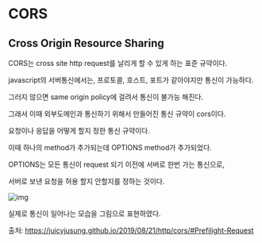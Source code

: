 # CORS

## Cross Origin Resource Sharing

CORS는 cross site http request를 날리게 할 수 있게 하는 표준 규약이다.

javascript의 서버통신에서는, 프로토콜, 호스트, 포트가 같아야지만 통신이 가능하다.

그러지 않으면 same origin policy에 걸려서 통신이 불가능 해진다.

그래서 이때 외부도메인과 통신하기 위해서 만들어진 통신 규약이 cors이다.

요청이나 응답을 어떻게 할지 정한 통신 규약이다.

이때 하나의 method가 추가되는데 OPTIONS method가 추가되었다.

OPTIONS는 모든 통신이 request 되기 이전에 서버로 한번 가는 통신으로,

서버로 보낸 요청을 허용 할지 안할지를 정하는 것이다.

![img](https://juicyjusung.github.io/2019/08/21/http/cors/Untitled-d17bd2fb-76e7-42c1-84cc-35e6bc22a682.png)

실제로 통신이 일어나는 모습을 그림으로 표현하였다.

출처: https://juicyjusung.github.io/2019/08/21/http/cors/#Prefilight-Request

